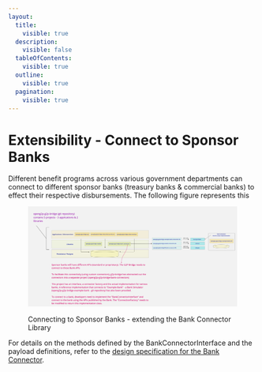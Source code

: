 ```yaml
---
layout:
  title:
    visible: true
  description:
    visible: false
  tableOfContents:
    visible: true
  outline:
    visible: true
  pagination:
    visible: true
---
```


# Extensibility - Connect to Sponsor Banks

Different benefit programs across various government departments can connect to different sponsor banks (treasury banks & commercial banks) to effect their respective disbursements. The following figure represents this

<figure><img src="../../.gitbook/assets/Bank-Connectors.jpg" alt=""><figcaption><p>Connecting to Sponsor Banks - extending the Bank Connector Library</p></figcaption></figure>

For details on the methods defined by the BankConnectorInterface and the payload definitions, refer to the [design specification for the Bank Connector](https://docs.openg2p.org/g2p-bridge/development/design-specifications/interfaces).
